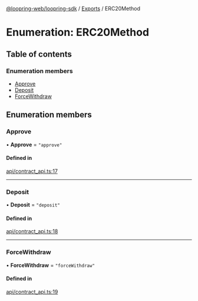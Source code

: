 [@loopring-web/loopring-sdk](../README.md) / [Exports](../modules.md) / ERC20Method

# Enumeration: ERC20Method

## Table of contents

### Enumeration members

- [Approve](ERC20Method.md#approve)
- [Deposit](ERC20Method.md#deposit)
- [ForceWithdraw](ERC20Method.md#forcewithdraw)

## Enumeration members

### Approve

• **Approve** = `"approve"`

#### Defined in

[api/contract_api.ts:17](https://github.com/Loopring/loopring_sdk/blob/5861d10/src/api/contract_api.ts#L17)

___

### Deposit

• **Deposit** = `"deposit"`

#### Defined in

[api/contract_api.ts:18](https://github.com/Loopring/loopring_sdk/blob/5861d10/src/api/contract_api.ts#L18)

___

### ForceWithdraw

• **ForceWithdraw** = `"forceWithdraw"`

#### Defined in

[api/contract_api.ts:19](https://github.com/Loopring/loopring_sdk/blob/5861d10/src/api/contract_api.ts#L19)
